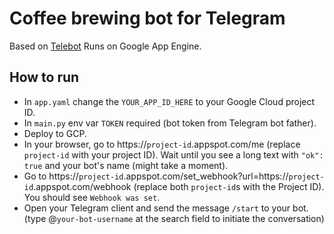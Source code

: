 # Coffee brewing bot for Telegram

Based on [Telebot](https://github.com/yukuku/telebot)
Runs on Google App Engine.

## How to run
- In `app.yaml` change the `YOUR_APP_ID_HERE` to your Google Cloud project ID.
- In `main.py` env var `TOKEN` required (bot token from Telegram bot father). 
- Deploy to GCP.
- In your browser, go to https://`project-id`.appspot.com/me (replace `project-id` with your project ID). Wait until you see a long text with `"ok": true` and your bot's name (might take a moment).
- Go to https://`project-id`.appspot.com/set_webhook?url=https://`project-id`.appspot.com/webhook (replace both `project-id`s with the Project ID). You should see `Webhook was set`.
- Open your Telegram client and send the message `/start` to your bot. (type @`your-bot-username` at the search field to initiate the conversation)
